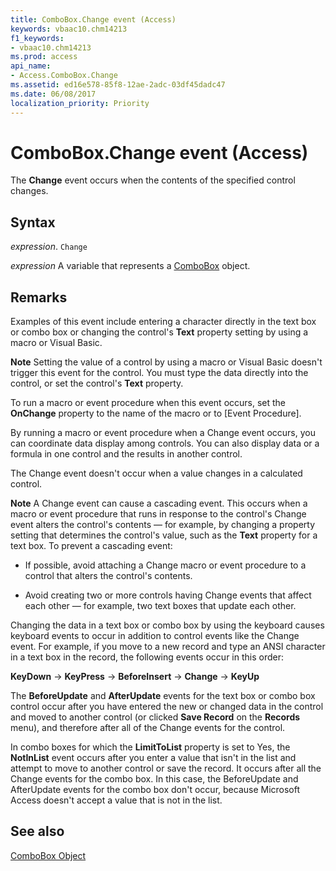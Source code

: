 ```yaml
---
title: ComboBox.Change event (Access)
keywords: vbaac10.chm14213
f1_keywords:
- vbaac10.chm14213
ms.prod: access
api_name:
- Access.ComboBox.Change
ms.assetid: ed16e578-85f8-12ae-2adc-03df45dadc47
ms.date: 06/08/2017
localization_priority: Priority
---
```



# ComboBox.Change event (Access)

The  **Change** event occurs when the contents of the specified control changes.


## Syntax

_expression_. `Change`

_expression_ A variable that represents a [ComboBox](Access.ComboBox.md) object.


## Remarks

Examples of this event include entering a character directly in the text box or combo box or changing the control's  **Text** property setting by using a macro or Visual Basic.


 **Note**  Setting the value of a control by using a macro or Visual Basic doesn't trigger this event for the control. You must type the data directly into the control, or set the control's  **Text** property.

To run a macro or event procedure when this event occurs, set the  **OnChange** property to the name of the macro or to [Event Procedure].

By running a macro or event procedure when a Change event occurs, you can coordinate data display among controls. You can also display data or a formula in one control and the results in another control.

The Change event doesn't occur when a value changes in a calculated control.


 **Note**  A Change event can cause a cascading event. This occurs when a macro or event procedure that runs in response to the control's Change event alters the control's contents — for example, by changing a property setting that determines the control's value, such as the  **Text** property for a text box. To prevent a cascading event:


- If possible, avoid attaching a Change macro or event procedure to a control that alters the control's contents.
    
- Avoid creating two or more controls having Change events that affect each other — for example, two text boxes that update each other.
    
Changing the data in a text box or combo box by using the keyboard causes keyboard events to occur in addition to control events like the Change event. For example, if you move to a new record and type an ANSI character in a text box in the record, the following events occur in this order:

 **KeyDown** → **KeyPress** → **BeforeInsert** → **Change** → **KeyUp**

The  **BeforeUpdate** and **AfterUpdate** events for the text box or combo box control occur after you have entered the new or changed data in the control and moved to another control (or clicked **Save Record** on the **Records** menu), and therefore after all of the Change events for the control.

In combo boxes for which the  **LimitToList** property is set to Yes, the **NotInList** event occurs after you enter a value that isn't in the list and attempt to move to another control or save the record. It occurs after all the Change events for the combo box. In this case, the BeforeUpdate and AfterUpdate events for the combo box don't occur, because Microsoft Access doesn't accept a value that is not in the list.


## See also


[ComboBox Object](Access.ComboBox.md)

